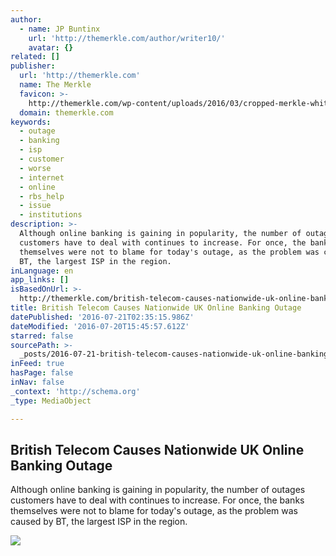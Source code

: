 ```yaml
---
author:
  - name: JP Buntinx
    url: 'http://themerkle.com/author/writer10/'
    avatar: {}
related: []
publisher:
  url: 'http://themerkle.com'
  name: The Merkle
  favicon: >-
    http://themerkle.com/wp-content/uploads/2016/03/cropped-merkle-white-1-192x192.png
  domain: themerkle.com
keywords:
  - outage
  - banking
  - isp
  - customer
  - worse
  - internet
  - online
  - rbs_help
  - issue
  - institutions
description: >-
  Although online banking is gaining in popularity, the number of outages
  customers have to deal with continues to increase. For once, the banks
  themselves were not to blame for today's outage, as the problem was caused by
  BT, the largest ISP in the region.
inLanguage: en
app_links: []
isBasedOnUrl: >-
  http://themerkle.com/british-telecom-causes-nationwide-uk-online-banking-outage/
title: British Telecom Causes Nationwide UK Online Banking Outage
datePublished: '2016-07-21T02:35:15.986Z'
dateModified: '2016-07-20T15:45:57.612Z'
starred: false
sourcePath: >-
  _posts/2016-07-21-british-telecom-causes-nationwide-uk-online-banking-outage.md
inFeed: true
hasPage: false
inNav: false
_context: 'http://schema.org'
_type: MediaObject

---
```

<article style=""><h1>British Telecom Causes Nationwide UK Online Banking Outage</h1><p>Although online banking is gaining in popularity, the number of outages customers have to deal with continues to increase. For once, the banks themselves were not to blame for today's outage, as the problem was caused by BT, the largest ISP in the region.</p><img src="http://themerkle.com/wp-content/uploads/2016/07/shutterstock_177915284.jpg" /></article>